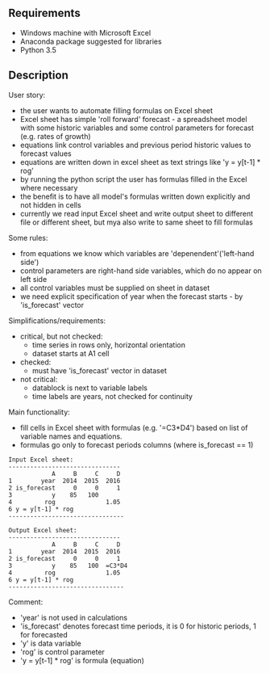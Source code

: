 Requirements
------------
 - Windows machine with Microsoft Excel
 - Anaconda package suggested for libraries
 - Python 3.5 

Description
-----------

User story: 
  - the user wants to automate filling formulas on Excel sheet 
  - Excel sheet has simple 'roll forward' forecast - a spreadsheet model with some 
    historic variables and some control parameters for forecast (e.g. rates of growth) 
  - equations link control variables and previous period historic values to forecast values
  - equations are written down in excel sheet as text strings like 'y = y[t-1] * rog'
  - by running the python script the user has formulas filled in the Excel where necessary
  - the benefit is to have all model's formulas written down explicitly and not hidden in cells
  - currently we read input Excel sheet and write output sheet to different file or different sheet,
    but mya also write to same sheet to fill formulas
  
 
Some rules: 
  - from equations we know which variables are 'depenendent'('left-hand side')
  - control parameters are right-hand side variables, which do no appear on left side
  - all control variables must be supplied on sheet in dataset
  - we need explicit specification of year when the forecast starts -  by 'is_forecast' vector 
      
Simplifications/requirements:
  - critical, but not checked: 
     - time series in rows only, horizontal orientation 
     - dataset starts at A1 cell
  - checked:
     - must have 'is_forecast' vector in dataset
  - not critical:
     - datablock is next to variable labels
     - time labels are years, not checked for continuity

Main functionality: 
- fill cells in Excel sheet with formulas (e.g. '=C3*D4') based on 
                    list of variable names and equations.
- formulas go only to forecast periods columns (where is_forecast == 1) 

```
Input Excel sheet:
-------------------------------
            A     B     C     D
1        year  2014  2015  2016
2 is_forecast     0     0     1
3           y    85   100   
4         rog              1.05
6 y = y[t-1] * rog
--------------------------------

Output Excel sheet:
-------------------------------
            A     B     C     D
1        year  2014  2015  2016
2 is_forecast     0     0     1
3           y    85   100  =C3*D4 
4         rog              1.05
6 y = y[t-1] * rog
--------------------------------
```

Comment:
- 'year' is not used in calculations 
- 'is_forecast' denotes forecast time periods, it is 0 for historic periods, 1 for forecasted
- 'y' is data variable
- 'rog' is control parameter
- 'y = y[t-1] * rog' is formula (equation)
